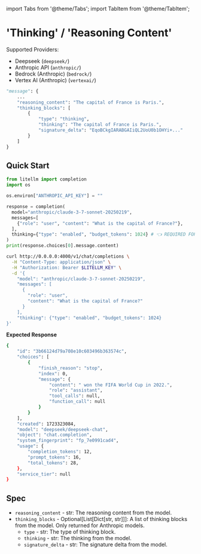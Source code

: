 import Tabs from '@theme/Tabs';
import TabItem from '@theme/TabItem';

# 'Thinking' / 'Reasoning Content'

Supported Providers:
- Deepseek (`deepseek/`)
- Anthropic API (`anthropic/`)
- Bedrock (Anthropic) (`bedrock/`)
- Vertex AI (Anthropic) (`vertexai/`)

```python
"message": {
    ...
    "reasoning_content": "The capital of France is Paris.",
    "thinking_blocks": [
        {
            "type": "thinking",
            "thinking": "The capital of France is Paris.",
            "signature_delta": "EqoBCkgIARABGAIiQL2UoU0b1OHYi+..."
        }
    ]
}
```

## Quick Start 

<Tabs>
<TabItem value="sdk" label="SDK">

```python
from litellm import completion
import os 

os.environ["ANTHROPIC_API_KEY"] = ""

response = completion(
  model="anthropic/claude-3-7-sonnet-20250219",
  messages=[
    {"role": "user", "content": "What is the capital of France?"},
  ],
  thinking={"type": "enabled", "budget_tokens": 1024} # 👈 REQUIRED FOR ANTHROPIC models (on `anthropic/`, `bedrock/`, `vertexai/`)
)
print(response.choices[0].message.content)
```

</TabItem>
<TabItem value="proxy" label="PROXY">

```bash
curl http://0.0.0.0:4000/v1/chat/completions \
  -H "Content-Type: application/json" \
  -H "Authorization: Bearer $LITELLM_KEY" \
  -d '{
    "model": "anthropic/claude-3-7-sonnet-20250219",
    "messages": [
      {
        "role": "user",
        "content": "What is the capital of France?"
      }
    ],
    "thinking": {"type": "enabled", "budget_tokens": 1024}
}'
```
</TabItem>
</Tabs>

**Expected Response**

```bash
{
    "id": "3b66124d79a708e10c603496b363574c",
    "choices": [
        {
            "finish_reason": "stop",
            "index": 0,
            "message": {
                "content": " won the FIFA World Cup in 2022.",
                "role": "assistant",
                "tool_calls": null,
                "function_call": null
            }
        }
    ],
    "created": 1723323084,
    "model": "deepseek/deepseek-chat",
    "object": "chat.completion",
    "system_fingerprint": "fp_7e0991cad4",
    "usage": {
        "completion_tokens": 12,
        "prompt_tokens": 16,
        "total_tokens": 28,
    },
    "service_tier": null
}
```

## Spec 

- `reasoning_content` - str: The reasoning content from the model.
- `thinking_blocks` - Optional[List[Dict[str, str]]]: A list of thinking blocks from the model. Only returned for Anthropic models.
  - `type` - str: The type of thinking block.
  - `thinking` - str: The thinking from the model.
  - `signature_delta` - str: The signature delta from the model.

